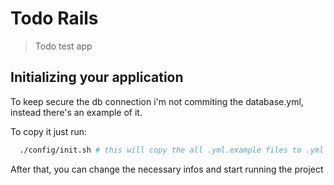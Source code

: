 # Todo Rails
> Todo test app

## Initializing your application

To keep secure the db connection i'm not commiting the database.yml,
instead there's an example of it.

To copy it just run:

```bash
  ./config/init.sh # this will copy the all .yml.example files to .yml
```

After that, you can change the necessary infos and start running the project